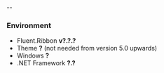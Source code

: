 --
### Environment

- Fluent.Ribbon __v?.?.?__
- Theme __?__ (not needed from version 5.0 upwards)
- Windows __?__
- .NET Framework __?.?__
